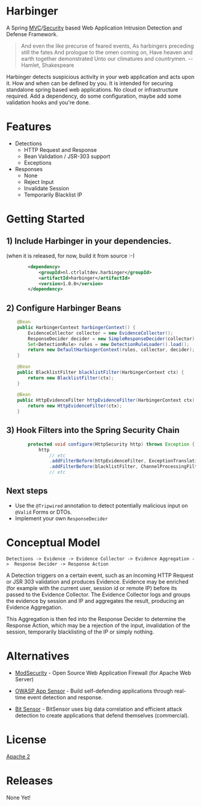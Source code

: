 # Harbinger

A Spring [MVC](http://projects.spring.io/spring-framework/)/[Security](http://projects.spring.io/spring-security/) based Web Application Intrusion Detection and Defense Framework.

> And even the like precurse of feared events, As harbingers preceding still the fates And prologue to the omen coming on, Have heaven and earth together demonstrated Unto our climatures and countrymen. -- Hamlet, Shakespeare

Harbinger detects suspicious activity in your web application and acts upon it. How and when can be defined by you.
It is intended for securing standalone spring based web applications. No cloud or infrastructure required.
Add a dependency, do some configuration, maybe add some validation hooks and you're done.  

# Features

* Detections
  * HTTP Request and Response
  * Bean Validation / JSR-303 support
  * Exceptions
* Responses
  * None
  * Reject Input
  * Invalidate Session
  * Temporarily Blacklist IP 

# Getting Started

## 1) Include Harbinger in your dependencies.

(when it is released, for now, build it from source :-)

```xml
        <dependency>
            <groupId>nl.ctrlaltdev.harbinger</groupId>
            <artifactId>harbinger</artifactId>
            <version>1.0.0</version>
        </dependency>
```

## 2) Configure Harbinger Beans

```java
    @Bean
    public HarbingerContext harbingerContext() {
        EvidenceCollector collector = new EvidenceCollector();
        ResponseDecider decider = new SimpleResponseDecider(collector);
        Set<DetectionRule> rules = new DetectionRuleLoader().load();
        return new DefaultHarbingerContext(rules, collector, decider);
    }
    
    @Bean
    public BlacklistFilter blacklistFilter(HarbingerContext ctx) {
        return new BlacklistFilter(ctx);
    }
    
    @Bean
    public HttpEvidenceFilter httpEvidenceFilter(HarbingerContext ctx) {
        return new HttpEvidenceFilter(ctx);
    }
```

## 3) Hook Filters into the Spring Security Chain

```java
        protected void configure(HttpSecurity http) throws Exception {
            http
                // etc
                .addFilterBefore(httpEvidenceFilter, ExceptionTranslationFilter.class) 
                .addFilterBefore(blacklistFilter, ChannelProcessingFilter.class)
                // etc
```

## Next steps

* Use the `@Tripwired` annotation to detect potentially malicious input on `@Valid` Forms or DTOs.
* Implement your own `ResponseDecider`

# Conceptual Model

```
Detections -> Evidence -> Evidence Collector -> Evidence Aggregation ->  Response Decider -> Response Action
```

A Detection triggers on a certain event, such as an incoming HTTP Request or JSR 303 validation and produces Evidence.
Evidence may be enriched (for example with the current user, session id or remote IP) before its passed to the Evidence Collector.
The Evidence Collector logs and groups the evidence by session and IP and aggregates the result, producing an Evidence Aggregation.

This Aggregation is then fed into the Response Decider to determine the Response Action, which may be a rejection of the input, invalidation of the session, temporarily blacklisting of the IP or simply nothing. 

# Alternatives

* [ModSecurity](https://www.modsecurity.org/) - Open Source Web Application Firewall (for Apache Web Server)

* [OWASP App Sensor](https://www.owasp.org/index.php/OWASP_AppSensor_Project) - Build self-defending applications through real-time event detection and response.

* [Bit Sensor](https://bitsensor.io/) - BitSensor uses big data correlation and efficient attack detection to create applications that defend themselves (commercial).

# License

[Apache 2](http://www.apache.org/licenses/LICENSE-2.0)

# Releases

None Yet!
	